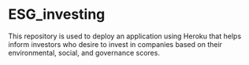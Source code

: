 # ESG_investing
This repository is used to deploy an application using Heroku that helps inform investors who desire to invest in companies based on their environmental, social, and governance scores. 
